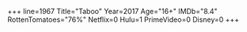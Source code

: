 +++
line=1967
Title="Taboo"
Year=2017
Age="16+"
IMDb="8.4"
RottenTomatoes="76%"
Netflix=0
Hulu=1
PrimeVideo=0
Disney=0
+++

